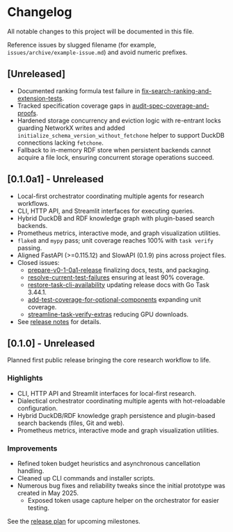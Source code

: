 # Changelog

All notable changes to this project will be documented in this file.

Reference issues by slugged filename (for example,
`issues/archive/example-issue.md`) and avoid numeric prefixes.

## [Unreleased]
- Documented ranking formula test failure in
  [fix-search-ranking-and-extension-tests](issues/archive/fix-search-ranking-and-extension-tests.md).
- Tracked specification coverage gaps in
  [audit-spec-coverage-and-proofs](issues/audit-spec-coverage-and-proofs.md).
- Hardened storage concurrency and eviction logic with re-entrant locks
  guarding NetworkX writes and added
  `initialize_schema_version_without_fetchone` helper to support DuckDB
  connections lacking `fetchone`.
- Fallback to in-memory RDF store when persistent backends cannot acquire a
  file lock, ensuring concurrent storage operations succeed.

## [0.1.0a1] - Unreleased
- Local-first orchestrator coordinating multiple agents for research
  workflows.
- CLI, HTTP API, and Streamlit interfaces for executing queries.
- Hybrid DuckDB and RDF knowledge graph with plugin-based search backends.
- Prometheus metrics, interactive mode, and graph visualization utilities.
- `flake8` and `mypy` pass; unit coverage reaches 100% with `task verify`
  passing.
- Aligned FastAPI (>=0.115.12) and SlowAPI (0.1.9) pins across project files.
- Closed issues:
  - [prepare-v0-1-0a1-release](issues/archive/prepare-v0-1-0a1-release.md)
    finalizing docs, tests, and packaging.
  - [resolve-current-test-failures](issues/archive/resolve-current-test-failures.md)
    ensuring at least 90% coverage.
  - [restore-task-cli-availability](issues/archive/restore-task-cli-availability.md)
    updating release docs with Go Task 3.44.1.
  - [add-test-coverage-for-optional-components][add-test-coverage]
    expanding unit coverage.
  - [streamline-task-verify-extras][streamline-extras]
    reducing GPU downloads.
- See [release notes](docs/release_notes/v0.1.0a1.md) for details.

[add-test-coverage]: issues/archive/add-test-coverage-for-optional-components.md
[streamline-extras]: issues/archive/streamline-task-verify-extras.md

## [0.1.0] - Unreleased
Planned first public release bringing the core research workflow to life.

### Highlights
- CLI, HTTP API and Streamlit interfaces for local-first research.
- Dialectical orchestrator coordinating multiple agents with hot-reloadable configuration.
- Hybrid DuckDB/RDF knowledge graph persistence and plugin-based search backends
  (files, Git and web).
- Prometheus metrics, interactive mode and graph visualization utilities.

### Improvements
- Refined token budget heuristics and asynchronous cancellation handling.
- Cleaned up CLI commands and installer scripts.
- Numerous bug fixes and reliability tweaks since the initial prototype was created in May 2025.
  - Exposed token usage capture helper on the orchestrator for easier testing.

See the [release plan](docs/release_plan.md) for upcoming milestones.


